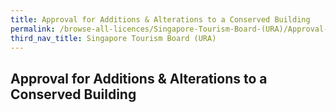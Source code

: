 ```yaml
---
title: Approval for Additions & Alterations to a Conserved Building
permalink: /browse-all-licences/Singapore-Tourism-Board-(URA)/Approval-for-Additions-&-Alterations-to-a-Conserved-Building
third_nav_title: Singapore Tourism Board (URA)
---
```

## Approval for Additions & Alterations to a Conserved Building
